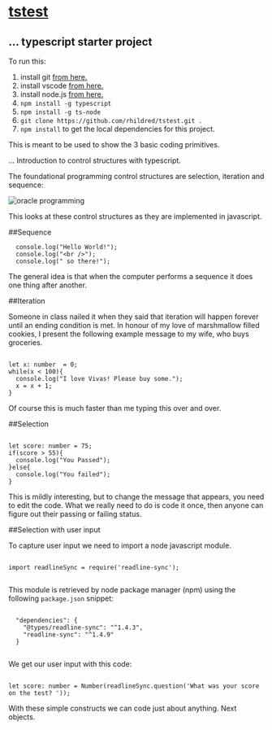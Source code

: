 # <a href="https://github.com/rhildred/tstest" target="_blank">tstest</a>

## ... typescript starter project

To run this:

1. install git <a href="https://git-scm.com/downloads" target="_blank">from here.</a>
1. install vscode <a href="https://code.visualstudio.com/download" target="_blank">from here.</a>
1. install node.js <a href="https://nodejs.org/en/download/" target="_blank">from here.</a>
1. `npm install -g typescript`
1. `npm install -g ts-node`
1. `git clone https://github.com/rhildred/tstest.git .`
1. `npm install` to get the local dependencies for this project.

This is meant to be used to show the 3 basic coding primitives.

... Introduction to control structures with typescript. 

The foundational programming control structures are selection, iteration and sequence:

![oracle programming](http://docs.oracle.com/cd/A87860_01/doc/appdev.817/a77069/03_strua.gif "oracle programming")

This looks at these control structures as they are implemented in javascript.

##Sequence

```
  console.log("Hello World!");
  console.log("<br />");
  console.log(" so there!");

```

The general idea is that when the computer performs a sequence it does one thing after another.

##Iteration

Someone in class nailed it when they said that iteration will happen forever until an ending condition is met. In honour of my love of marshmallow filled cookies, I present the following example message to my wife, who buys groceries.

```

let x: number  = 0;
while(x < 100){
  console.log("I love Vivas! Please buy some.");
  x = x + 1;
}

```

Of course this is much faster than me typing this over and over.

##Selection

```

let score: number = 75;
if(score > 55){
  console.log("You Passed");
}else{
  console.log("You failed");
}

```

This is mildly interesting, but to change the message that appears, you need to edit the code.  What we really need to do  is code it once, then anyone can figure out their passing or failing status.

##Selection with user input

To capture user input we need to import a node javascript module. 

```

import readlineSync = require('readline-sync');


```

This module is retrieved by node package manager (npm) using the following `package.json` snippet:

```

  "dependencies": {
    "@types/readline-sync": "^1.4.3",
    "readline-sync": "^1.4.9"
  }


```

We get our user input with this code:

```

let score: number = Number(readlineSync.question('What was your score on the test? '));

```

With these simple constructs we can code just about anything. Next objects.
